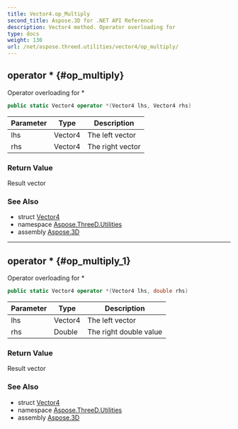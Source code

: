 ```yaml
---
title: Vector4.op_Multiply
second_title: Aspose.3D for .NET API Reference
description: Vector4 method. Operator overloading for 
type: docs
weight: 130
url: /net/aspose.threed.utilities/vector4/op_multiply/
---
```

## operator * {#op_multiply}

Operator overloading for *

```csharp
public static Vector4 operator *(Vector4 lhs, Vector4 rhs)
```

| Parameter | Type | Description |
| --- | --- | --- |
| lhs | Vector4 | The left vector |
| rhs | Vector4 | The right vector |

### Return Value

Result vector

### See Also

* struct [Vector4](../)
* namespace [Aspose.ThreeD.Utilities](../../../aspose.threed.utilities/)
* assembly [Aspose.3D](../../../)

---

## operator * {#op_multiply_1}

Operator overloading for *

```csharp
public static Vector4 operator *(Vector4 lhs, double rhs)
```

| Parameter | Type | Description |
| --- | --- | --- |
| lhs | Vector4 | The left vector |
| rhs | Double | The right double value |

### Return Value

Result vector

### See Also

* struct [Vector4](../)
* namespace [Aspose.ThreeD.Utilities](../../../aspose.threed.utilities/)
* assembly [Aspose.3D](../../../)


